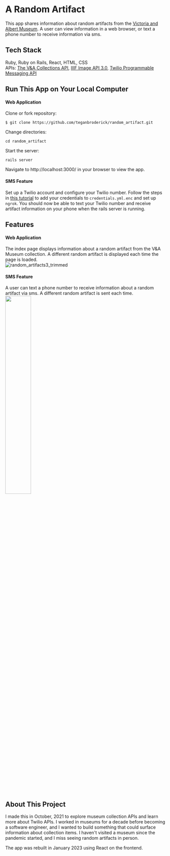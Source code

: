 # A Random Artifact
This app shares information about random artifacts from the [Victoria and Albert Museum](https://www.vam.ac.uk). A user can view information in a web browser, or text a phone number to receive information via sms.

## Tech Stack
Ruby, Ruby on Rails, React, HTML, CSS <br>
APIs: [The V&A Collections API](https://developers.vam.ac.uk), [IIIF Image API 3.0](https://iiif.io/api/image/3.0/), [Twilio Programmable Messaging API](https://www.twilio.com/messaging-api)

## Run This App on Your Local Computer
#### Web Application <br>
Clone or fork repository:
```
$ git clone https://github.com/teganbroderick/random_artifact.git
```
Change directories:
```
cd random_artifact
```
Start the server:
```
rails server
```
Navigate to http://localhost:3000/ in your browser to view the app.

#### SMS Feature <br>
Set up a Twilio account and configure your Twilio number. Follow the steps in [this tutorial](https://www.twilio.com/blog/2016/04/receive-and-reply-to-sms-in-rails.html) to add your credentials to `credentials.yml.enc` and set up `ngrok`. You should now be able to text your Twilio number and receive artifact information on your phone when the rails server is running.

## Features
#### Web Application <br>
The index page displays information about a random artifact from the V&A Museum collection. A different random artifact is displayed each time the page is loaded.<br>
![random_artifacts3_trimmed](https://user-images.githubusercontent.com/31426739/137669782-534ebd73-501d-4c83-8f1a-28527554d073.gif)

#### SMS Feature <br>
A user can text a phone number to receive information about a random artifact via sms. A different random artifact is sent each time.<br>
<img src="https://user-images.githubusercontent.com/31426739/137668558-8051f97a-25b2-4457-970a-0ed185ab3a67.png" data-canonical-src="https://gyazo.com/eb5c5741b6a9a16c692170a41a49c858.png" width="40%" height="40%" />

## About This Project
I made this in October, 2021 to explore museum collection APIs and learn more about Twilio APIs. I worked in museums for a decade before becoming a software engineer, and I wanted to build something that could surface information about collection items. I haven't visited a museum since the pandemic started, and I miss seeing random artifacts in person.<br>

The app was rebuilt in January 2023 using React on the frontend.
